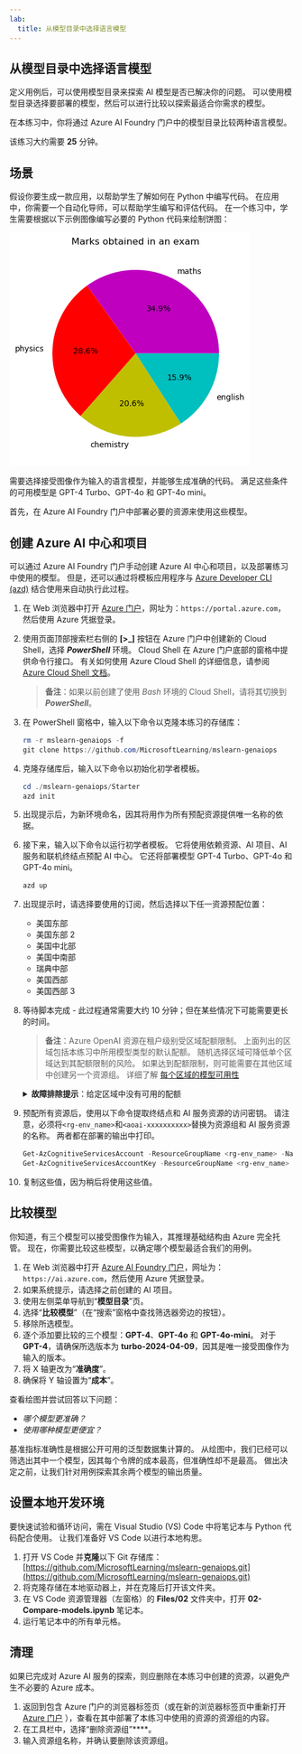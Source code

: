 ```yaml
---
lab:
  title: 从模型目录中选择语言模型
---
```


## 从模型目录中选择语言模型

定义用例后，可以使用模型目录来探索 AI 模型是否已解决你的问题。 可以使用模型目录选择要部署的模型，然后可以进行比较以探索最适合你需求的模型。

在本练习中，你将通过 Azure AI Foundry 门户中的模型目录比较两种语言模型。

该练习大约需要 **25** 分钟。

## 场景

假设你要生成一款应用，以帮助学生了解如何在 Python 中编写代码。 在应用中，你需要一个自动化导师，可以帮助学生编写和评估代码。 在一个练习中，学生需要根据以下示例图像编写必要的 Python 代码来绘制饼图：

![饼图显示数学 (34.9%)、物理 (28.6%)、化学 (20.6%) 和英语 (15.9%) 部分考试取得的分数](./images/demo.png)

需要选择接受图像作为输入的语言模型，并能够生成准确的代码。 满足这些条件的可用模型是 GPT-4 Turbo、GPT-4o 和 GPT-4o mini。

首先，在 Azure AI Foundry 门户中部署必要的资源来使用这些模型。

## 创建 Azure AI 中心和项目

可以通过 Azure AI Foundry 门户手动创建 Azure AI 中心和项目，以及部署练习中使用的模型。 但是，还可以通过将模板应用程序与 [Azure Developer CLI (azd)](https://aka.ms/azd) 结合使用来自动执行此过程。

1. 在 Web 浏览器中打开 [Azure 门户](https://portal.azure.com)，网址为：`https://portal.azure.com`，然后使用 Azure 凭据登录。

1. 使用页面顶部搜索栏右侧的 **[\>_]** 按钮在 Azure 门户中创建新的 Cloud Shell，选择 ***PowerShell*** 环境。 Cloud Shell 在 Azure 门户底部的窗格中提供命令行接口。 有关如何使用 Azure Cloud Shell 的详细信息，请参阅 [Azure Cloud Shell 文档](https://docs.microsoft.com/azure/cloud-shell/overview)。

    > **备注**：如果以前创建了使用 *Bash* 环境的 Cloud Shell，请将其切换到 ***PowerShell***。

1. 在 PowerShell 窗格中，输入以下命令以克隆本练习的存储库：

     ```powershell
    rm -r mslearn-genaiops -f
    git clone https://github.com/MicrosoftLearning/mslearn-genaiops
     ```

1. 克隆存储库后，输入以下命令以初始化初学者模板。 
   
     ```powershell
    cd ./mslearn-genaiops/Starter
    azd init
     ```

1. 出现提示后，为新环境命名，因其将用作为所有预配资源提供唯一名称的依据。
        
1. 接下来，输入以下命令以运行初学者模板。 它将使用依赖资源、AI 项目、AI 服务和联机终结点预配 AI 中心。 它还将部署模型 GPT-4 Turbo、GPT-4o 和 GPT-4o mini。

     ```powershell
    azd up  
     ```

1. 出现提示时，请选择要使用的订阅，然后选择以下任一资源预配位置：
   - 美国东部
   - 美国东部 2
   - 美国中北部
   - 美国中南部
   - 瑞典中部
   - 美国西部
   - 美国西部 3
    
1. 等待脚本完成 - 此过程通常需要大约 10 分钟；但在某些情况下可能需要更长的时间。

    > **备注**：Azure OpenAI 资源在租户级别受区域配额限制。 上面列出的区域包括本练习中所用模型类型的默认配额。 随机选择区域可降低单个区域达到其配额限制的风险。 如果达到配额限制，则可能需要在其他区域中创建另一个资源组。 详细了解 [每个区域的模型可用性](https://learn.microsoft.com/en-us/azure/ai-services/openai/concepts/models?tabs=standard%2Cstandard-chat-completions#global-standard-model-availability)

    <details>
      <summary><b>故障排除提示</b>：给定区域中没有可用的配额</summary>
        <p>如果由于所选区域中没有可用配额而收到任何模型的部署错误，请尝试运行以下命令：</p>
        <ul>
          <pre><code>azd env set AZURE_ENV_NAME new_env_name
   azd env set AZURE_RESOURCE_GROUP new_rg_name
   azd env set AZURE_LOCATION new_location
   azd up</code></pre>
        将<code>new_env_name</code>、<code>new_rg_name</code>和<code>new_location</code>替换为新值。 新位置必须是练习开始时列出的任一区域，例如<code>eastus2</code>、<code>northcentralus</code>等。
        </ul>
    </details>

1. 预配所有资源后，使用以下命令提取终结点和 AI 服务资源的访问密钥。 请注意，必须将`<rg-env_name>`和`<aoai-xxxxxxxxxx>`替换为资源组和 AI 服务资源的名称。 两者都在部署的输出中打印。

     ```powershell
    Get-AzCognitiveServicesAccount -ResourceGroupName <rg-env_name> -Name <aoai-xxxxxxxxxx> | Select-Object -Property endpoint
    Get-AzCognitiveServicesAccountKey -ResourceGroupName <rg-env_name> -Name <aoai-xxxxxxxxxx> | Select-Object -Property Key1
     ```

1. 复制这些值，因为稍后将使用这些值。

## 比较模型

你知道，有三个模型可以接受图像作为输入，其推理基础结构由 Azure 完全托管。 现在，你需要比较这些模型，以确定哪个模型最适合我们的用例。

1. 在 Web 浏览器中打开 [Azure AI Foundry 门户](https://ai.azure.com)，网址为：`https://ai.azure.com`，然后使用 Azure 凭据登录。
1. 如果系统提示，请选择之前创建的 AI 项目。
1. 使用左侧菜单导航到“**模型目录**”页。
1. 选择“**比较模型**”（在“搜索”窗格中查找筛选器旁边的按钮）。
1. 移除所选模型。
1. 逐个添加要比较的三个模型：**GPT-4**、**GPT-4o** 和 **GPT-4o-mini**。 对于 **GPT-4**，请确保所选版本为 **turbo-2024-04-09**，因其是唯一接受图像作为输入的版本。
1. 将 X 轴更改为“**准确度**”。
1. 确保将 Y 轴设置为“**成本**”。

查看绘图并尝试回答以下问题：

- *哪个模型更准确？*
- *使用哪种模型更便宜？*

基准指标准确性是根据公开可用的泛型数据集计算的。 从绘图中，我们已经可以筛选出其中一个模型，因其每个令牌的成本最高，但准确性却不是最高。 做出决定之前，让我们针对用例探索其余两个模型的输出质量。

## 设置本地开发环境

要快速试验和循环访问，需在 Visual Studio (VS) Code 中将笔记本与 Python 代码配合使用。 让我们准备好 VS Code 以进行本地构思。

1. 打开 VS Code 并**克隆**以下 Git 存储库：[https://github.com/MicrosoftLearning/mslearn-genaiops.git](https://github.com/MicrosoftLearning/mslearn-genaiops.git)
1. 将克隆存储在本地驱动器上，并在克隆后打开该文件夹。
1. 在 VS Code 资源管理器（左窗格）的 **Files/02** 文件夹中，打开 **02-Compare-models.ipynb** 笔记本。
1. 运行笔记本中的所有单元格。

## 清理

如果已完成对 Azure AI 服务的探索，则应删除在本练习中创建的资源，以避免产生不必要的 Azure 成本。

1. 返回到包含 Azure 门户的浏览器标签页（或在新的浏览器标签页中重新打开 [Azure 门户](https://portal.azure.com?azure-portal=true) ），查看在其中部署了本练习中使用的资源的资源组的内容。
1. 在工具栏中，选择“删除资源组”****。
1. 输入资源组名称，并确认要删除该资源组。
